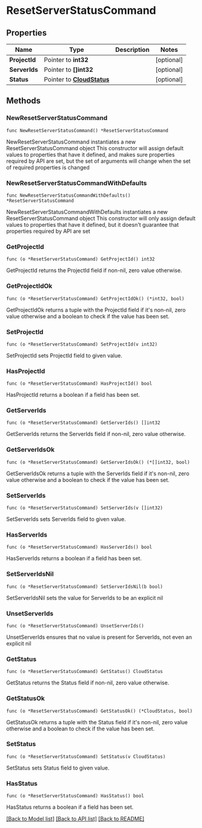 # ResetServerStatusCommand

## Properties

Name | Type | Description | Notes
------------ | ------------- | ------------- | -------------
**ProjectId** | Pointer to **int32** |  | [optional] 
**ServerIds** | Pointer to **[]int32** |  | [optional] 
**Status** | Pointer to [**CloudStatus**](CloudStatus.md) |  | [optional] 

## Methods

### NewResetServerStatusCommand

`func NewResetServerStatusCommand() *ResetServerStatusCommand`

NewResetServerStatusCommand instantiates a new ResetServerStatusCommand object
This constructor will assign default values to properties that have it defined,
and makes sure properties required by API are set, but the set of arguments
will change when the set of required properties is changed

### NewResetServerStatusCommandWithDefaults

`func NewResetServerStatusCommandWithDefaults() *ResetServerStatusCommand`

NewResetServerStatusCommandWithDefaults instantiates a new ResetServerStatusCommand object
This constructor will only assign default values to properties that have it defined,
but it doesn't guarantee that properties required by API are set

### GetProjectId

`func (o *ResetServerStatusCommand) GetProjectId() int32`

GetProjectId returns the ProjectId field if non-nil, zero value otherwise.

### GetProjectIdOk

`func (o *ResetServerStatusCommand) GetProjectIdOk() (*int32, bool)`

GetProjectIdOk returns a tuple with the ProjectId field if it's non-nil, zero value otherwise
and a boolean to check if the value has been set.

### SetProjectId

`func (o *ResetServerStatusCommand) SetProjectId(v int32)`

SetProjectId sets ProjectId field to given value.

### HasProjectId

`func (o *ResetServerStatusCommand) HasProjectId() bool`

HasProjectId returns a boolean if a field has been set.

### GetServerIds

`func (o *ResetServerStatusCommand) GetServerIds() []int32`

GetServerIds returns the ServerIds field if non-nil, zero value otherwise.

### GetServerIdsOk

`func (o *ResetServerStatusCommand) GetServerIdsOk() (*[]int32, bool)`

GetServerIdsOk returns a tuple with the ServerIds field if it's non-nil, zero value otherwise
and a boolean to check if the value has been set.

### SetServerIds

`func (o *ResetServerStatusCommand) SetServerIds(v []int32)`

SetServerIds sets ServerIds field to given value.

### HasServerIds

`func (o *ResetServerStatusCommand) HasServerIds() bool`

HasServerIds returns a boolean if a field has been set.

### SetServerIdsNil

`func (o *ResetServerStatusCommand) SetServerIdsNil(b bool)`

 SetServerIdsNil sets the value for ServerIds to be an explicit nil

### UnsetServerIds
`func (o *ResetServerStatusCommand) UnsetServerIds()`

UnsetServerIds ensures that no value is present for ServerIds, not even an explicit nil
### GetStatus

`func (o *ResetServerStatusCommand) GetStatus() CloudStatus`

GetStatus returns the Status field if non-nil, zero value otherwise.

### GetStatusOk

`func (o *ResetServerStatusCommand) GetStatusOk() (*CloudStatus, bool)`

GetStatusOk returns a tuple with the Status field if it's non-nil, zero value otherwise
and a boolean to check if the value has been set.

### SetStatus

`func (o *ResetServerStatusCommand) SetStatus(v CloudStatus)`

SetStatus sets Status field to given value.

### HasStatus

`func (o *ResetServerStatusCommand) HasStatus() bool`

HasStatus returns a boolean if a field has been set.


[[Back to Model list]](../README.md#documentation-for-models) [[Back to API list]](../README.md#documentation-for-api-endpoints) [[Back to README]](../README.md)


